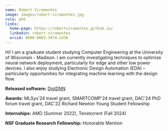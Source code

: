 ```yaml
---
name: Robert Viramontes
image: images/robert-viramontes.jpg
role: phd
links:
  home-page: https://robertviramontes.github.io/
  linkedin: robert-viramontes
  orcid: 0000-0003-3074-2438
---
```


Hi! I am a graduate student studying Computer Engineering at the University of Wisconsin - Madison. I am currently investigating techniques to optimize neural network deployment, particularly for edge and other low power devices. I also enjoy studying Electronic Design Automation (EDA) – particularly opportunities for integrating machine learning with the design flow.

**Released software:** [DistDNN](https://github.com/robertviramontes/distributed_inference_estimation_optimization/tree/main)

**Awards:** MLSys'24 travel grant, SMARTCOMP'24 travel grant, DAC'24 PhD forum travel grant, DAC'22 Richard Newton Young Student Fellowship

**Internships:** AMD (Summer 2022), Tenstorrent (Fall 2024)

**NSF Graduate Research Fellowship:** Honorable Mention
